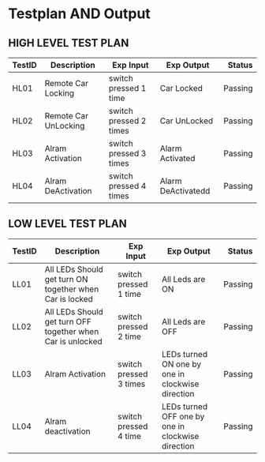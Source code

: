 # Testplan AND Output

## HIGH LEVEL TEST PLAN

|TestID|Description|Exp Input|Exp Output|Status|
|:-----|-----------|---------|----------|-----:|
|HL01|Remote Car Locking|switch pressed 1 time|Car Locked|Passing|
|HL02|Remote Car UnLocking|switch pressed 2 times |Car UnLocked|Passing|
|HL03|Alram Activation|switch pressed 3 times|Alarm Activated|Passing|
|HL04|Alram DeActivation|switch pressed 4 times|Alarm DeActivatedd|Passing|

## LOW LEVEL TEST PLAN

|TestID|Description|Exp Input|Exp Output|Status|
|:-----|-----------|---------|----------|-----:|
|LL01|All LEDs Should get turn ON together when Car is locked|switch pressed 1 time|All Leds are ON|Passing|
|LL02|All LEDs Should get turn OFF together when Car is unlocked|switch pressed 2 time|All Leds are OFF|Passing|
|LL03|	Alram Activation|switch pressed 3 times|LEDs turned ON one by one in clockwise direction|Passing|
|LL04|Alram deactivation|switch pressed 4 time|LEDs turned OFF one by one in clockwise direction|Passing|
